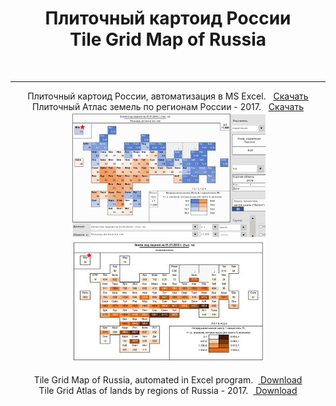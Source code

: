 <center> <h1>Плиточный картоид России<br> Tile Grid Map of Russia </h1><br> 
<hr> 
Плиточный картоид России, автоматизация в MS Excel. &nbsp; <ins> <a href = "Tile%20Grid%20Maps%20of%20Russia%20-%20Excel%20-%201.2.zip">Скачать</a></ins><br>
Плиточный Атлас земель по регионам России - 2017. &nbsp; <ins> <a href = "Tile%20Atlas%20of%20lands%20by%20regions%20of%20Russia%20-%202017.zip">Скачать</a></ins><br> 

<img src = "screen.jpg" alt = "screen">
<img src = "screen2.jpg" alt = "screen"><br>

Tile Grid Map of Russia, automated in Excel program. &nbsp;<ins> <a href = "Tile%20Grid%20Maps%20of%20Russia%20-%20Excel%20-%201.2.zip">Download</a></ins><br>
Tile Grid Atlas of lands by regions of Russia - 2017. &nbsp;<ins> <a href = "Tile%20Atlas%20of%20lands%20by%20regions%20of%20Russia%20-%202017.zip">Download</a></ins><br>

